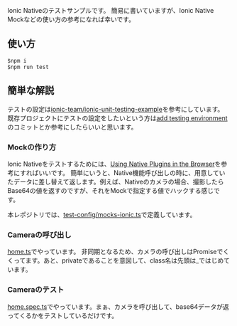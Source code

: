 Ionic Nativeのテストサンプルです。
簡易に書いていますが、Ionic Native Mockなどの使い方の参考になれば幸いです。

## 使い方
```
$npm i
$npm run test
```

## 簡単な解説
テストの設定は[ionic-team/ionic-unit-testing-example](https://github.com/ionic-team/ionic-unit-testing-example)を参考にしています。
既存プロジェクトにテストの設定をしたいという方は[add testing environment](https://github.com/rdlabo/ionic-native-test/commit/f7abb7cd822049218eed682a4077c9ba27e70330)のコミットとか参考にしたらいいと思います。

### Mockの作り方

Ionic Nativeをテストするためには、[Using Native Plugins in the Browser](https://ionicframework.com/docs/native/browser.html)を参考にすればいいです。
簡単にいうと、Native機能呼び出しの時に、用意していたデータに差し替えて返します。例えば、Nativeのカメラの場合、撮影したらBase64の値を返すのですが、それをMockで指定する値でハックする感じです。

本レポジトリでは、[test-config/mocks-ionic.ts](https://github.com/rdlabo/ionic-native-test/blob/master/test-config/mocks-ionic.ts#L82-L88)で定義しています。

### Cameraの呼び出し
[home.ts](https://github.com/rdlabo/ionic-native-test/blob/master/src/pages/home/home.ts#L18-L43)でやっています。
非同期となるため、カメラの呼び出しはPromiseでくくってます。あと、privateであることを意図して、class名は先頭は_ではじめています。

### Cameraのテスト
[home.spec.ts](https://github.com/rdlabo/ionic-native-test/blob/master/src/pages/home/home.spec.ts#L47-L54)でやっています。まぁ、カメラを呼び出して、base64データが返ってくるかをテストしているだけです。
